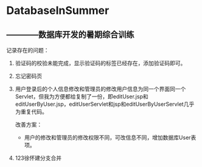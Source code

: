 # DatabaseInSummer
————数据库开发的暑期综合训练
---
记录存在的问题：
1. 验证码的校验未能完成，显示验证码的<img>标签已经存在，添加验证码即可。
2. 忘记密码页
3. 用户登录后的个人信息修改和管理员的修改用户信息为同一个界面同一个Servlet，但我为方便都给复制了一份，即editUser.jsp和editUserByUser.jsp，editUserServlet和jsp和editUserByUserServlet几乎为重复代码。
    
    改善方案：
    - 用户的修改和管理员的修改权限不同，可改信息不同，增加数据库User表项。
4. 123徐怀建分支合并